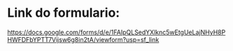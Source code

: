# Link do formulario:
https://docs.google.com/forms/d/e/1FAIpQLSedYXlknc5wEtgUeLajNHyH8PHWFDFbYPTT7Vijsw6g8in2tA/viewform?usp=sf_link
